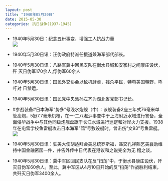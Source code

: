 ```yaml
---
layout: post
title: "1940年05月30日"
date: 2015-05-30
categories: 抗日战争(1937-1945)
---
```


<meta name="referrer" content="no-referrer" />

- 1940年5月30日：纪念五卅事变，增强工人抗战力量 <br/><img src="https://ww3.sinaimg.cn/large/aca367d8jw1esmkteu2dkj211y0hqdmw.jpg" />

- 1940年5月30日讯：汪伪政府特派任援道兼海军部代部长。 

- 1940年5月30日讯：八路军冀中回民支队在衡水县城和安家村之间康庄设伏，歼 灭日伪军170余人,俘伪军60余人 

- 1940年5月30日讯：国民外交协会以敌机肆虐，残杀平民，特电美国朝野，呼吁对 日禁运。 

- 1940年5月30日讯：国民党中央派孙左齐为湖北省党部书记长。 

- #参战装备#日本海军“势多”号浅水炮舰（中）：该舰装备2座三年式76毫米单管高炮，5挺7.7毫米机枪，在一·二八淞沪事变中于上海附近水域进行警备，全面侵华战争中与其他同级炮舰盘踞于长江水域进行巡逻和对岸火力支援。1938年在电雷学校鱼雷艇攻击日本海军”鸥“号敷设艇时，曾击伤”文93“号鱼雷艇。 <br/><img src="https://ww1.sinaimg.cn/large/aca367d8jw1esm1r03xjoj20dv0giacs.jpg" />

- 1940年5月30日讯：驻美大使胡适拜会美总统罗斯福，递交孔祥熙乞美襄助维持中国金融密函一件，并告外传中日代表在港议和之说完全为无 稽之谈。  

- 1940年5月30日讯：冀中军区回民支队在反“扫荡”中，于衡水县康庄设伏，歼灭日伪军60余人。至此，冀中军区从4月10日开始的反“扫荡”作战胜利结束，共歼灭日伪军3400余人。 

